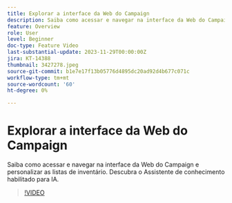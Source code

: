 ```yaml
---
title: Explorar a interface da Web do Campaign
description: Saiba como acessar e navegar na interface da Web do Campaign e personalizar as listas de inventário. Descubra o Assistente de conhecimento habilitado para IA.
feature: Overview
role: User
level: Beginner
doc-type: Feature Video
last-substantial-update: 2023-11-29T00:00:00Z
jira: KT-14388
thumbnail: 3427278.jpeg
source-git-commit: b1e7e17f13b05776d4895dc20ad92d4b677c071c
workflow-type: tm+mt
source-wordcount: '60'
ht-degree: 0%

---
```



# Explorar a interface da Web do Campaign

Saiba como acessar e navegar na interface da Web do Campaign e personalizar as listas de inventário. Descubra o Assistente de conhecimento habilitado para IA.

>[!VIDEO](https://video.tv.adobe.com/v/3427278/?learn=on)
